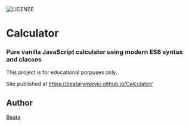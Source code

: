 ![LICENSE](https://img.shields.io/badge/license-MIT-blue.svg?style=flat-square)

# Calculator
### Pure vanilla JavaScript calculator using modern ES6 syntax and classes

This project is for educational porpuses only.

Site published at https://beatarynkevic.github.io/Calculator/

## Author

[Beata](https://github.com/beatarynkevic)<br>
